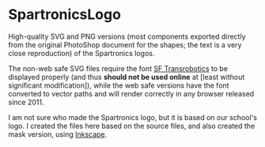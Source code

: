 # SpartronicsLogo
High-quality SVG and PNG versions (most components exported directly from the original PhotoShop document for the shapes; the text is a very close reproduction) of the Spartronics logos.

The non-web safe SVG files require the font [SF Transrobotics](https://www.dafont.com/sf-transrobotics.font) to be displayed properly (and thus **should not be used online** at \[least without significant modification\]), while the web safe versions have the font converted to vector paths and will render correctly in any browser released since 2011.

I am not sure who made the Spartronics logo, but it is based on our school's logo. I created the files here based on the source files, and also created the mask version, using [Inkscape](https://inkscape.org/).
